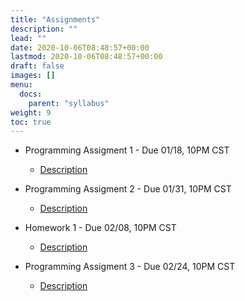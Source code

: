 ```yaml
---
title: "Assignments"
description: ""
lead: ""
date: 2020-10-06T08:48:57+00:00
lastmod: 2020-10-06T08:48:57+00:00
draft: false
images: []
menu:
  docs:
    parent: "syllabus"
weight: 9
toc: true
---
```


* Programming Assigment 1 - Due 01/18, 10PM CST
	- [Description](/docs/syllabus/files/pa1.pdf)
	
	
* Programming Assigment 2 - Due 01/31, 10PM CST
	- [Description](/docs/syllabus/files/pa2.pdf)
	
* Homework 1 - Due 02/08, 10PM CST
	- [Description](/docs/syllabus/files/hw1.pdf)
	
* Programming Assigment 3 - Due 02/24, 10PM CST
	- [Description](/docs/syllabus/files/pa3.pdf)
	
